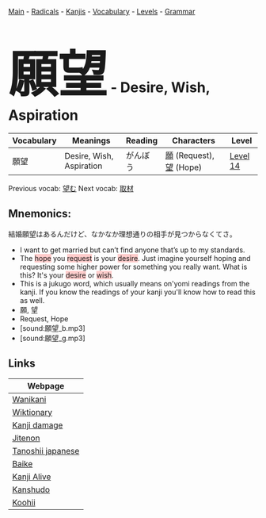 <style> bigfont {font-size: 100px}</style>
[Main](../README.md) -
[Radicals](../radicals.md) -
[Kanjis](../kanjis.md) -
[Vocabulary](../vocabulary.md) -
[Levels](../levels.md) -
[Grammar](../grammar.md)
# <bigfont> 願望</bigfont> - Desire, Wish, Aspiration 

| Vocabulary | Meanings | Reading | Characters | Level |
| --- | --- | --- | --- | --- |
| 願望 | Desire, Wish, Aspiration | がんぼう |  [願](../kanjis/願.md) (Request), [望](../kanjis/望.md) (Hope) | [Level 14](../levels/wk_level14.md) |

Previous vocab: [望む](望む.md) Next vocab: [取材](取材.md) 

## Mnemonics:
結婚願望はあるんだけど、なかなか理想通りの相手が見つからなくてさ。
* I want to get married but can’t find anyone that’s up to my standards.
* The <span style="background-color:#ffcccb"> hope</span> you <span style="background-color:#ffcccb"> request</span> is your <span style="background-color:#ffcccb"> desire</span>. Just imagine yourself hoping and requesting some higher power for something you really want. What is this? It's your <span style="background-color:#ffcccb"> desire</span> or <span style="background-color:#ffcccb"> wish</span>.
* This is a jukugo word, which usually means on'yomi readings from the kanji. If you know the readings of your kanji you'll know how to read this as well.
* 願, 望
* Request, Hope
* [sound:願望_b.mp3]
* [sound:願望_g.mp3]


## Links 

| Webpage |
| --- |
| [Wanikani          ](https://www.wanikani.com/kanji/願望) |
| [Wiktionary        ](https://en.wiktionary.org/wiki/願望) |
| [Kanji damage      ](http://www.kanjidamage.com/kanji/search?utf8=✓&q=願望) |
| [Jitenon           ](https://jitenon.com/kanji/願望) |
| [Tanoshii japanese ](https://www.tanoshiijapanese.com/dictionary/kanji.cfm?k=願望) |
| [Baike             ](https://baike.baidu.com/item/願望) |
| [Kanji Alive       ](https://app.kanjialive.com/願望) |
| [Kanshudo          ](https://www.kanshudo.com/searchmn?q=願望) |
| [Koohii            ](https://kanji.koohii.com/study/kanji/願望) |
